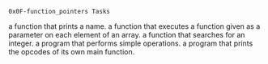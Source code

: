 	0x0F-function_pointers Tasks

a function that prints a name.
a function that executes a function given as a parameter on each element of an array. 
a function that searches for an integer.
a program that performs simple operations.
a program that prints the opcodes of its own main function.
